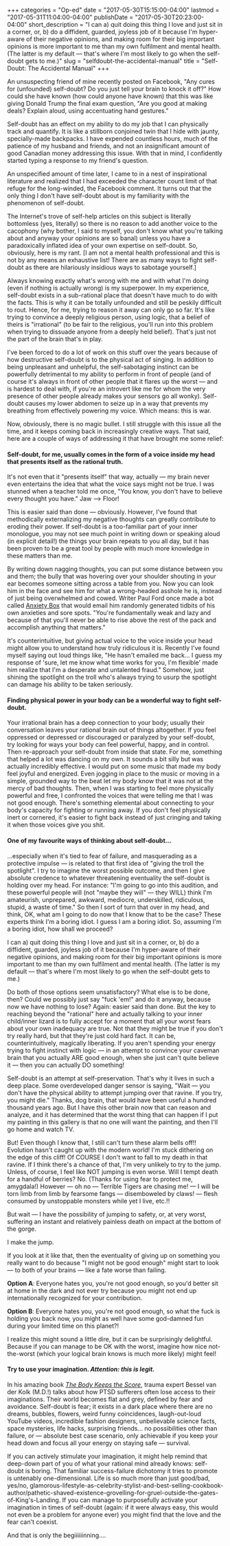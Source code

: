 +++
categories = "Op-ed"
date = "2017-05-30T15:15:00-04:00"
lastmod = "2017-05-31T11:04:00-04:00"
publishDate = "2017-05-30T20:23:00-04:00"
short_description = "I can a) quit doing this thing I love and just sit in a corner, or, b) do a diffident, guarded, joyless job of it because I'm hyper-aware of their negative opinions, and making room for their big important opinions is more important to me than my own fulfilment and mental health. (The latter is my default — that's where I'm most likely to go when the self-doubt gets to me.)"
slug = "selfdoubt-the-accidental-manual"
title = "Self-Doubt: The Accidental Manual"
+++

An unsuspecting friend of mine recently posted on Facebook, "Any cures for (unfounded) self-doubt? Do you just tell your brain to knock it off?" How could she have known (how could anyone have known) that this was like giving Donald Trump the final exam question, "Are you good at making deals? Explain aloud, using accentuating hand gestures." 
 
Self-doubt has an effect on my ability to do my job that I can physically track and quantify. It is like a stillborn conjoined twin that I hide with jaunty, specially-made backpacks. I have expended countless hours, much of the patience of my husband and friends, and not an insignificant amount of good Canadian money addressing this issue. With that in mind, I confidently started typing a response to my friend's question.

An unspecified amount of time later, I came to in a nest of inspirational literature and realized that I had exceeded the character count limit of that refuge for the long-winded, the Facebook comment. It turns out that the only thing I don't have self-doubt about is my familiarity with the phenomenon of self-doubt.

The Internet's trove of self-help articles on this subject is literally bottomless (yes, literally) so there is no reason to add another voice to the cacophony (why bother, I said to myself, you don't know what you're talking about and anyway your opinions are so banal) unless you have a paradoxically inflated idea of your own expertise on self-doubt. So, obviously, here is my rant. [I am not a mental health professional and this is not by any means an exhaustive list! There are as many ways to fight self-doubt as there are hilariously insidious ways to sabotage yourself.]

Always knowing exactly what's wrong with me and with what I'm doing (even if nothing is actually wrong) is my superpower. In my experience, self-doubt exists in a sub-rational place that doesn't have much to do with the facts. This is why it can be totally unfounded and still be peskily difficult to rout. Hence, for me, trying to reason it away can only go so far. It's like trying to convince a deeply religious person, using logic, that a belief of theirs is "irrational" (to be fair to the religious, you'll run into this problem when trying to dissuade anyone from a deeply held belief). That's just not the part of the brain that's in play. 
 
I've been forced to do a lot of work on this stuff over the years because of how destructive self-doubt is to the physical act of singing. In addition to being unpleasant and unhelpful, the self-sabotaging instinct can be powerfully detrimental to my ability to perform in front of people (and of course it's always in front of other people that it flares up the worst — and is hardest to deal with, if you're an introvert like me for whom the very presence of other people already makes your sensors go all wonky). Self-doubt causes my lower abdomen to seize up in a way that prevents my breathing from effectively powering my voice. Which means: this is war. 

Now, obviously, there is no magic bullet. I still struggle with this issue all the time, and it keeps coming back in increasingly creative ways. That said, here are a couple of ways of addressing it that have brought me some relief:

#### Self-doubt, for me, usually comes in the form of a voice inside my head that presents itself as the rational truth. 

It's not even that it "presents itself" that way, actually — my brain never even entertains the idea that what the voice says might not be true. I was stunned when a teacher told me once, "You know, you don't have to believe every thought you have." Jaw --> Floor! 
 
This is easier said than done — obviously. However, I've found that methodically externalizing my negative thoughts can greatly contribute to eroding their power. If self-doubt is a too-familiar part of your inner monologue, you may not see much point in writing down or speaking aloud (in explicit detail!) the things your brain repeats to you all day, but it has been proven to be a great tool by people with much more knowledge in these matters than me. 

By writing down nagging thoughts, you can put some distance between you and them; the bully that was hovering over your shoulder shouting in your ear becomes someone sitting across a table from you. Now you can look him in the face and see him for what a wrong-headed asshole he is, instead of just being overwhelmed and cowed. Writer Paul Ford once made a bot called [Anxiety Box](http://anxietybox.com/) that would email him randomly generated tidbits of his own anxieties and sore spots. "You're fundamentally weak and lazy and because of that you'll never be able to rise above the rest of the pack and accomplish anything that matters." 
 
It's counterintuitive, but giving actual voice to the voice inside your head might allow you to understand how truly ridiculous it is. Recently I've found myself saying out loud things like, "He hasn't emailed me back... I guess my response of 'sure, let me know what time works for you, I'm flexible' made him realize that I'm a desperate and untalented fraud." Somehow, just shining the spotlight on the troll who's always trying to usurp the spotlight can damage his ability to be taken seriously.

#### Finding physical power in your body can be a wonderful way to fight self-doubt. 

Your irrational brain has a deep connection to your body; usually their conversation leaves your rational brain out of things altogether. If you feel oppressed or depressed or discouraged or paralyzed by your self-doubt, try looking for ways your body can feel powerful, happy, and in control. Then re-approach your self-doubt from inside that state. For me, something that helped a lot was dancing on my own. It sounds a bit silly but was actually incredibly effective. I would put on some music that made my body feel joyful and energized. Even jogging in place to the music or moving in a simple, grounded way to the beat let my body know that it was not at the mercy of bad thoughts. Then, when I was starting to feel more physically powerful and free, I confronted the voices that were telling me that I was not good enough. There's something elemental about connecting to your body's capacity for fighting or running away. If you don't feel physically inert or cornered, it's easier to fight back instead of just cringing and taking it when those voices give you shit.


#### One of my favourite ways of thinking about self-doubt... 

...especially when it's tied to fear of failure, and masquerading as a protective impulse — is related to that first idea of "giving the troll the spotlight". I try to imagine the worst possible outcome, and then I give absolute credence to whatever threatening eventuality the self-doubt is holding over my head. For instance: "I'm going to go into this audition, and these powerful people will (not "maybe they will" — they WILL) think I'm amateurish, unprepared, awkward, mediocre, underskilled, ridiculous, stupid, a waste of time." So then I sort of turn that over in my head, and think, OK, what am I going to do now that I know that to be the case? These experts think I'm a boring idiot. I guess I am a boring idiot. So, assuming I'm a boring idiot, how shall we proceed? 

I can a) quit doing this thing I love and just sit in a corner, or, b) do a diffident, guarded, joyless job of it because I'm hyper-aware of their negative opinions, and making room for their big important opinions is more important to me than my own fulfilment and mental health. (The latter is my default — that's where I'm most likely to go when the self-doubt gets to me.) 
 
Do both of those options seem unsatisfactory? What else is to be done, then? Could we possibly just say "fuck 'em!" and do it anyway, because now we have nothing to lose? Again: easier said than done. But the key to reaching beyond the "rational" here and actually talking to your inner child/inner lizard is to fully accept for a moment that all your worst fears about your own inadequacy are true. Not that they might be true if you don't try really hard, but that they're just cold hard fact. It can be, counterintuitively, magically liberating. If you aren't spending your energy trying to fight instinct with logic — in an attempt to convince your caveman brain that you actually ARE good enough, when she just can't quite believe it — then you can actually DO something! 
 
Self-doubt is an attempt at self-preservation. That's why it lives in such a deep place. Some overdeveloped danger sensor is saying, "Wait — you don't have the physical ability to attempt jumping over that ravine. If you try, you might die." Thanks, dog brain, that would have been useful a hundred thousand years ago. But I have this other brain now that can reason and analyze, and it has determined that the worst thing that can happen if I put my painting in this gallery is that no one will want the painting, and then I'll go home and watch TV. 
 
But! Even though I know that, l still can't turn these alarm bells off!! Evolution hasn't caught up with the modern world! I'm stuck dithering on the edge of this cliff! Of COURSE I don't want to fall to my death in that ravine. If I think there's a chance of that, I'm very unlikely to try to the jump. Unless, of course, I feel like NOT jumping is even worse. Will I tempt death for a handful of berries? No. (Thanks for using fear to protect me, amygdala!) However — oh no — Terrible Tigers are chasing me! — I will be torn limb from limb by fearsome fangs — disemboweled by claws! — flesh consumed by unstoppable monsters while yet I live, etc.!!
 
But wait — I have the possibility of jumping to safety, or, at very worst, suffering an instant and relatively painless death on impact at the bottom of the gorge. 
 
I make the jump. 
 
If you look at it like that, then the eventuality of giving up on something you really want to do because "I might not be good enough" might start to look — to both of your brains — like a fate worse than failing. 
 
**Option A**: Everyone hates you, you're not good enough, so you'd better sit at home in the dark and not ever try because you might not end up internationally recognized for your contribution. 
 
**Option B**: Everyone hates you, you're not good enough, so what the fuck is holding you back now, you might as well have some god-damned fun during your limited time on this planet?! 
 
I realize this might sound a little dire, but it can be surprisingly delightful. Because if you can manage to be OK with the worst, imagine how nice not-the-worst (which your logical brain knows is much more likely) might feel!

#### Try to use your imagination. ***Attention: this is legit.***
 
In his amazing book [*The Body Keeps the Score*](http://www.audible.com/t2/title?asin=B00OAOQJXY&source_code=GO1GB907ESH060513&mkwid=sJaI3gajQ_dc&pcrid=152669695569&pmt=e&pkw=the%20body%20keeps%20the%20score%20book&cvosrc=ppc.google.the%20body%20keeps%20the%20score%20book&cvo_campaign=250472289&cvo_crid=152669695569&Matchtype=e&gclid=CjwKEAjwsLTJBRCvibaW9bGLtUESJAC4wKw1L_uOYwJIZTGMB4Z_wxXcUdVDNmkvEBpfhtly1sIGlRoCX7Xw_wcB), trauma expert Bessel van der Kolk (M.D.!) talks about how PTSD sufferers often lose access to their imaginations. Their world becomes flat and grey, defined by fear and avoidance. Self-doubt is fear; it exists in a dark place where there are no dreams, bubbles, flowers, weird funny coincidences, laugh-out-loud YouTube videos, incredible fashion designers, unbelievable science facts, space mysteries, life hacks, surprising friends... no possibilities other than failure, or — absolute best case scenario, only achievable if you keep your head down and focus all your energy on staying safe — survival. 
 
If you can actively stimulate your imagination, it might help remind that deep-down part of you of what your rational mind already knows: self-doubt is boring. That familiar success-failure dichotomy it tries to promote is untenably one-dimensional. Life is so much more than just good/bad, yes/no, glamorous-lifestyle-as-celebrity-stylist-and-best-selling-cookbook-author/pathetic-shaved-existence-grovelling-for-gruel-outside-the-gates-of-King's-Landing. If you can manage to purposefully activate your imagination in times of self-doubt (again: if it were always easy, this would not even be a problem for anyone ever) you might find that the love and the fear can't coexist.


And that is only the begiiiiiinning….

